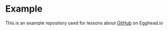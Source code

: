 # Example

This is an example repository used for lessons about [GitHub](https://github.com) on
Egghead.io

